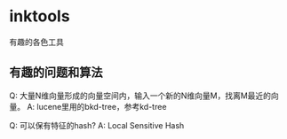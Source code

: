 # inktools
有趣的各色工具

## 有趣的问题和算法

Q: 大量N维向量形成的向量空间内，输入一个新的N维向量M，找离M最近的向量。
A: lucene里用的bkd-tree，参考kd-tree

Q: 可以保有特征的hash?
A: Local Sensitive Hash
